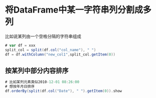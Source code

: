 # 将DataFrame中某一字符串列分割成多列

比如说某列由一个空格分隔的字符串组成
```scala
# var df = xxx
split_col = split(df.col("col_name"), " ")
df = df.withColumn("new_col1",split_col.getItem(0))
```

## 按某列中部分内容排序
```scala
# 比如某列元素类似2010-12-01 08:26:00
# 想按年月日排序
df.orderBy(split(df.col("Date"), " ").getItem(0)).show
```